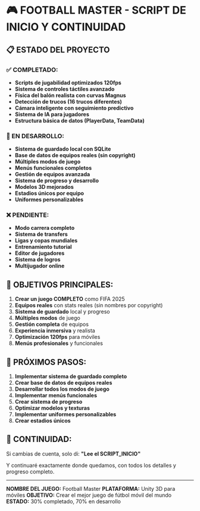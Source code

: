 # 🎮 FOOTBALL MASTER - SCRIPT DE INICIO Y CONTINUIDAD

## 📋 ESTADO DEL PROYECTO

### ✅ COMPLETADO:
- **Scripts de jugabilidad optimizados 120fps**
- **Sistema de controles táctiles avanzado**
- **Física del balón realista con curvas Magnus**
- **Detección de trucos (16 trucos diferentes)**
- **Cámara inteligente con seguimiento predictivo**
- **Sistema de IA para jugadores**
- **Estructura básica de datos (PlayerData, TeamData)**

### 🔄 EN DESARROLLO:
- **Sistema de guardado local con SQLite**
- **Base de datos de equipos reales (sin copyright)**
- **Múltiples modos de juego**
- **Menús funcionales completos**
- **Gestión de equipos avanzada**
- **Sistema de progreso y desarrollo**
- **Modelos 3D mejorados**
- **Estadios únicos por equipo**
- **Uniformes personalizables**

### ❌ PENDIENTE:
- **Modo carrera completo**
- **Sistema de transfers**
- **Ligas y copas mundiales**
- **Entrenamiento tutorial**
- **Editor de jugadores**
- **Sistema de logros**
- **Multijugador online**

## 🎯 OBJETIVOS PRINCIPALES:

1. **Crear un juego COMPLETO** como FIFA 2025
2. **Equipos reales** con stats reales (sin nombres por copyright)
3. **Sistema de guardado** local y progreso
4. **Múltiples modos** de juego
5. **Gestión completa** de equipos
6. **Experiencia inmersiva** y realista
7. **Optimización 120fps** para móviles
8. **Menús profesionales** y funcionales

## 🚀 PRÓXIMOS PASOS:

1. **Implementar sistema de guardado completo**
2. **Crear base de datos de equipos reales**
3. **Desarrollar todos los modos de juego**
4. **Implementar menús funcionales**
5. **Crear sistema de progreso**
6. **Optimizar modelos y texturas**
7. **Implementar uniformes personalizables**
8. **Crear estadios únicos**

## 💾 CONTINUIDAD:

Si cambias de cuenta, solo di:
**"Lee el SCRIPT_INICIO"**

Y continuaré exactamente donde quedamos, con todos los detalles y progreso completo.

---

**NOMBRE DEL JUEGO:** Football Master
**PLATAFORMA:** Unity 3D para móviles
**OBJETIVO:** Crear el mejor juego de fútbol móvil del mundo
**ESTADO:** 30% completado, 70% en desarrollo